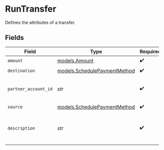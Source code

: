# RunTransfer

Defines the attributes of a transfer.


## Fields

| Field                                                              | Type                                                               | Required                                                           | Description                                                        | Example                                                            |
| ------------------------------------------------------------------ | ------------------------------------------------------------------ | ------------------------------------------------------------------ | ------------------------------------------------------------------ | ------------------------------------------------------------------ |
| `amount`                                                           | [models.Amount](../models/amount.md)                               | :heavy_check_mark:                                                 | N/A                                                                |                                                                    |
| `destination`                                                      | [models.SchedulePaymentMethod](../models/schedulepaymentmethod.md) | :heavy_check_mark:                                                 | N/A                                                                |                                                                    |
| `partner_account_id`                                               | *str*                                                              | :heavy_check_mark:                                                 | N/A                                                                | c520f1b9-0ba7-42f5-b977-248cdbe41c69                               |
| `source`                                                           | [models.SchedulePaymentMethod](../models/schedulepaymentmethod.md) | :heavy_check_mark:                                                 | N/A                                                                |                                                                    |
| `description`                                                      | *str*                                                              | :heavy_check_mark:                                                 | Simple description to place on the transfer.                       |                                                                    |